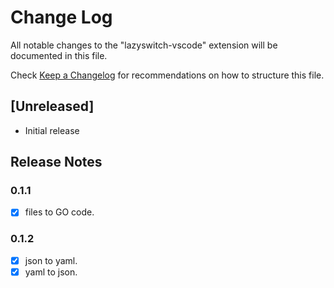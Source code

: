 # Change Log

All notable changes to the "lazyswitch-vscode" extension will be documented in this file.

Check [Keep a Changelog](http://keepachangelog.com/) for recommendations on how to structure this file.

## [Unreleased]

- Initial release

## Release Notes

### 0.1.1

- [x] files to GO code.  

### 0.1.2

- [x] json to yaml.
- [x] yaml to json.
